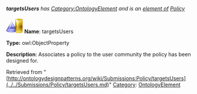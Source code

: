 ___targetsUsers__ has [Category:OntologyElement](../../Category/OntologyElement.md "Category:OntologyElement") and is an [element of](../../Property/ElementOf.md "Property:ElementOf") [Policy](../../Submissions/Policy.md "Submissions:Policy")_


  




[![ObjectProperty](../../images/thumb/c/c3/ObjectProperty.gif/45px-ObjectProperty.gif)](../../Image/ObjectProperty.gif.md "ObjectProperty")
__Name__: targetsUsers 


__Type:__ owl:ObjectProperty 


__Description__: Associates a policy to the user community the policy has been designed for. 





Retrieved from "[http://ontologydesignpatterns.org/wiki/Submissions:Policy/targetsUsers](../../Submissions/Policy/targetsUsers.md)"
 [Category](http://ontologydesignpatterns.org/wiki/Special:Categories "Special:Categories"): [OntologyElement](../../Category/OntologyElement.md "Category:OntologyElement")